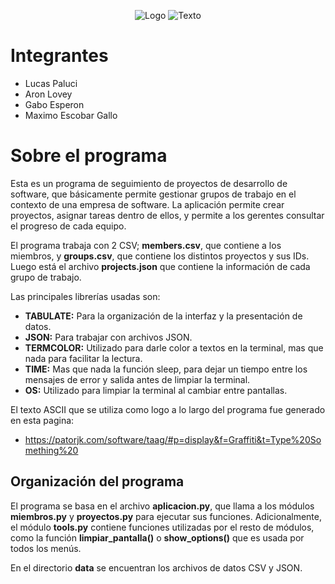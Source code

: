 <p align="center">
    <img src="https://i.imgur.com/5gBk8EU.gif" alt="Logo">
    <img src="https://i.imgur.com/B2YVNwO.gif" alt="Texto">
</p>

# Integrantes

- Lucas Paluci
- Aron Lovey
- Gabo Esperon
- Maximo Escobar Gallo

# Sobre el programa
Esta es un programa de seguimiento de proyectos de desarrollo de software, que básicamente permite gestionar grupos de trabajo en el contexto de una empresa de software. La aplicación permite crear proyectos, asignar tareas dentro de ellos, y permite a los gerentes consultar el progreso de cada equipo.

El programa trabaja con 2 CSV; **members.csv**, que contiene a los miembros, y **groups.csv**, que contiene los distintos proyectos y sus IDs. Luego está el archivo **projects.json** que contiene la información de cada grupo de trabajo.

Las principales librerías usadas son:
- **TABULATE:** Para la organización de la interfaz y la presentación de datos.
- **JSON:** Para trabajar con archivos JSON.
- **TERMCOLOR:** Utilizado para darle color a textos en la terminal, mas que nada para facilitar la lectura.
- **TIME:** Mas que nada la función sleep, para dejar un tiempo entre los mensajes de error y salida antes de limpiar la terminal.
- **OS:** Utilizado para limpiar la terminal al cambiar entre pantallas.

El texto ASCII que se utiliza como logo a lo largo del programa fue generado en esta pagina:
- https://patorjk.com/software/taag/#p=display&f=Graffiti&t=Type%20Something%20

## Organización del programa
El programa se basa en el archivo **aplicacion.py**, que llama a los módulos **miembros.py** y **proyectos.py** para ejecutar sus funciones. Adicionalmente, el módulo **tools.py** contiene funciones utilizadas por el resto de módulos, como la función **limpiar_pantalla()** o **show_options()** que es usada por todos los menús. 

En el directorio **data** se encuentran los archivos de datos CSV y JSON.
